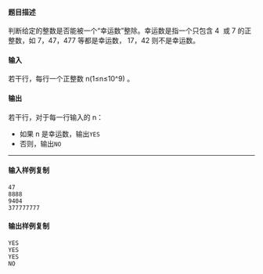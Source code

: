 #### 题目描述

判断给定的整数是否能被一个“幸运数”整除。幸运数是指一个只包含 4  或 7 的正整数，如 7，47，477 等都是幸运数， 17，42 则不是幸运数。  

#### 输入

若干行，每行一个正整数 n(1≤n≤10^9) 。

#### 输出

若干行，对于每一行输入的 n：

-   如果 n 是幸运数，输出`YES`
-   否则，输出`NO`

___

#### 输入样例复制

```
47
8888
9404
377777777
```

#### 输出样例复制

```
YES
YES
YES
NO
```